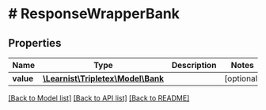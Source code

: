 # # ResponseWrapperBank

## Properties

Name | Type | Description | Notes
------------ | ------------- | ------------- | -------------
**value** | [**\Learnist\Tripletex\Model\Bank**](Bank.md) |  | [optional]

[[Back to Model list]](../../README.md#models) [[Back to API list]](../../README.md#endpoints) [[Back to README]](../../README.md)
